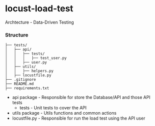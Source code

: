 # locust-load-test

Archtecture - Data-Driven Testing

### Structure
```tests/
├── tests/
│   ├── api/
│   │   ├── tests/
│   │   │   ├── test_user.py
│   │   ├── user.py
│   ├── utils/
│   │   ├── helpers.py
│   ├── locustfile.py
├── .gitignore
├── README.md
├── requirements.txt

```
- api package - Responsible for store the Database/API and those API tests
  - tests - Unit tests to cover the API
- utils package - Utils functions and common actions
- locustfile.py -  Responsible for run the load test using the API user



